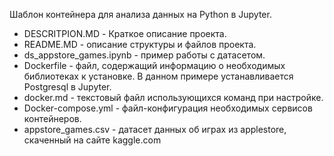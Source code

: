 Шаблон контейнера для анализа данных на Python в Jupyter.

- DESCRITPION.MD - Краткое описание проекта.
- README.MD - описание структуры и файлов проекта.
- ds_appstore_games.ipynb - пример работы с датасетом.
- Dockerfile - файл, содержащий информацию о необходимых библиотеках к установке. В данном примере устанавливается Postgresql в Jupyter.
- docker.md - текстовый файл использующихся команд при настройке.
- Docker-compose.yml - файл-конфигурация необходимых сервисов контейнеров.
- appstore_games.csv - датасет данных об играх из applestore, скаченный на сайте kaggle.com

